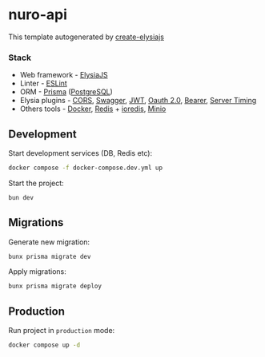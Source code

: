 # nuro-api

This template autogenerated by [create-elysiajs](https://github.com/kravetsone/create-elysiajs)

### Stack
- Web framework - [ElysiaJS](https://elysiajs.com/)
- Linter - [ESLint](https://eslint.org/)
- ORM - [Prisma](https://www.prisma.io/) ([PostgreSQL](https://www.postgresql.org/))
- Elysia plugins - [CORS](https://elysiajs.com/plugins/cors.html), [Swagger](https://elysiajs.com/plugins/swagger.html), [JWT](https://elysiajs.com/plugins/jwt.html), [Oauth 2.0](https://github.com/kravetsone/elysia-oauth2), [Bearer](https://elysiajs.com/plugins/bearer.html), [Server Timing](https://elysiajs.com/plugins/server-timing.html)
- Others tools - [Docker](https://www.docker.com/), [Redis](https://redis.io/) + [ioredis](https://github.com/redis/ioredis), [Minio](https://github.com/minio/minio)

## Development

Start development services (DB, Redis etc):

```bash
docker compose -f docker-compose.dev.yml up
```

Start the project:

```bash
bun dev
```

## Migrations

Generate new migration:

```bash
bunx prisma migrate dev
```
Apply migrations:

```bash
bunx prisma migrate deploy
```

## Production

Run project in `production` mode:

```bash
docker compose up -d
```
